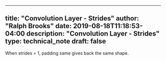 

---
title: "Convolution Layer - Strides"
author: "Ralph Brooks"
date: 2019-08-18T11:18:53-04:00
description: "Convolution Layer - Strides"
type: technical_note
draft: false
---

When strides = 1, padding same gives back the same shape.